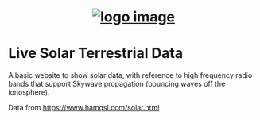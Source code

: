 <h1 align="center">
   <a href="https://jonathanw82.github.io/solarterrestrialdata/" target="_blank"><img src="assets/images/repoimage.jpg" alt="logo image"/></a>
 </h1>

# Live Solar Terrestrial Data

A basic website to show solar data, with reference to high frequency radio bands that support Skywave propagation (bouncing waves off the ionosphere).

Data from https://www.hamqsl.com/solar.html
